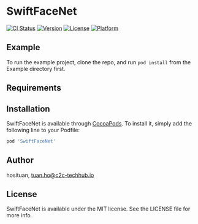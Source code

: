 # SwiftFaceNet

[![CI Status](https://img.shields.io/travis/hosituan/SwiftFaceNet.svg?style=flat)](https://travis-ci.org/hosituan/SwiftFaceNet)
[![Version](https://img.shields.io/cocoapods/v/SwiftFaceNet.svg?style=flat)](https://cocoapods.org/pods/SwiftFaceNet)
[![License](https://img.shields.io/cocoapods/l/SwiftFaceNet.svg?style=flat)](https://cocoapods.org/pods/SwiftFaceNet)
[![Platform](https://img.shields.io/cocoapods/p/SwiftFaceNet.svg?style=flat)](https://cocoapods.org/pods/SwiftFaceNet)

## Example

To run the example project, clone the repo, and run `pod install` from the Example directory first.

## Requirements

## Installation

SwiftFaceNet is available through [CocoaPods](https://cocoapods.org). To install
it, simply add the following line to your Podfile:

```ruby
pod 'SwiftFaceNet'
```

## Author

hosituan, tuan.ho@c2c-techhub.io

## License

SwiftFaceNet is available under the MIT license. See the LICENSE file for more info.
